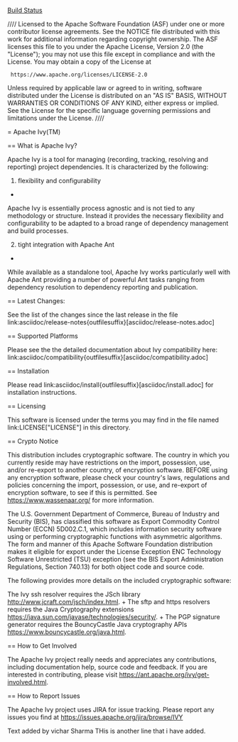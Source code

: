 [Build Status](http://35.154.114.184:8080/buildStatus/icon?job=apache-ivy "http://35.154.114.184:8080/job/apache-ivy/")

////
   Licensed to the Apache Software Foundation (ASF) under one
   or more contributor license agreements.  See the NOTICE file
   distributed with this work for additional information
   regarding copyright ownership.  The ASF licenses this file
   to you under the Apache License, Version 2.0 (the
   "License"); you may not use this file except in compliance and 
   with the License.  You may obtain a copy of the License at

     https://www.apache.org/licenses/LICENSE-2.0

   Unless required by applicable law or agreed to in writing,
   software distributed under the License is distributed on an
   "AS IS" BASIS, WITHOUT WARRANTIES OR CONDITIONS OF ANY
   KIND, either express or implied.  See the License for the
   specific language governing permissions and limitations
   under the License.
////

= Apache Ivy(TM)


== What is Apache Ivy?

Apache Ivy is a tool for managing (recording, tracking, resolving and reporting) 
project dependencies. 
It is characterized by the following:

1. flexibility and configurability
+
Apache Ivy is essentially process agnostic and is not tied to any
methodology or structure.
Instead it provides the necessary flexibility and configurability
to be adapted to a broad range of dependency management and build
processes.

2. tight integration with Apache Ant
+
While available as a standalone tool, Apache Ivy works particularly well
with Apache Ant providing a number of powerful Ant tasks ranging
from dependency resolution to dependency reporting and publication.

== Latest Changes:

See the list of the changes since the last release in the file
link:asciidoc/release-notes{outfilesuffix}[asciidoc/release-notes.adoc]

== Supported Platforms

Please see the the detailed documentation about Ivy compatibility here:
link:asciidoc/compatibility{outfilesuffix}[asciidoc/compatibility.adoc]

== Installation

Please read link:asciidoc/install{outfilesuffix}[asciidoc/install.adoc]
for installation instructions.

== Licensing

This software is licensed under the terms you may find in the file 
named link:LICENSE["LICENSE"] in this directory.

== Crypto Notice

This distribution includes cryptographic software.  The country in 
which you currently reside may have restrictions on the import, 
possession, use, and/or re-export to another country, of 
encryption software.  BEFORE using any encryption software, please 
check your country's laws, regulations and policies concerning the
import, possession, or use, and re-export of encryption software, to 
see if this is permitted.  See https://www.wassenaar.org/ for more
information.

The U.S. Government Department of Commerce, Bureau of Industry and
Security (BIS), has classified this software as Export Commodity 
Control Number (ECCN) 5D002.C.1, which includes information security
software using or performing cryptographic functions with asymmetric
algorithms.  The form and manner of this Apache Software Foundation
distribution makes it eligible for export under the License Exception
ENC Technology Software Unrestricted (TSU) exception (see the BIS 
Export Administration Regulations, Section 740.13) for both object 
code and source code.

The following provides more details on the included cryptographic
software:

The Ivy ssh resolver requires the JSch library
http://www.jcraft.com/jsch/index.html. +
The sftp and https resolvers requires the Java Cryptography extensions
https://java.sun.com/javase/technologies/security/. +
The PGP signature generator requires the BouncyCastle Java cryptography APIs
https://www.bouncycastle.org/java.html.

== How to Get Involved

The Apache Ivy project really needs and appreciates any contributions, 
including documentation help, source code and feedback.  If you are interested
in contributing, please visit https://ant.apache.org/ivy/get-involved.html.

== How to Report Issues

The Apache Ivy project uses JIRA for issue tracking.  Please report any 
issues you find at https://issues.apache.org/jira/browse/IVY

Text added by vichar Sharma
THis is another line that i have added.
